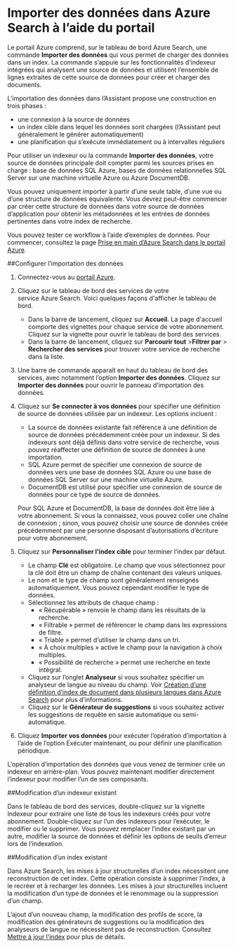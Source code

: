 <properties
	pageTitle="Importer des données dans Azure Search à l’aide d’indexeurs du portail Azure | Microsoft Azure | Service de recherche cloud hébergé"
	description="Comment utiliser les indexeurs dans le portail Azure."
	services="search"
	documentationCenter=""
	authors="HeidiSteen"
	manager="mblythe"
	editor=""
    tags="Azure Portal"/>

<tags
	ms.service="search"
	ms.devlang="na"
	ms.workload="search"
	ms.topic="get-started-article"
	ms.tgt_pltfrm="na"
	ms.date="06/08/2016"
	ms.author="heidist"/>

# Importer des données dans Azure Search à l’aide du portail

Le portail Azure comprend, sur le tableau de bord Azure Search, une commande **Importer des données** qui vous permet de charger des données dans un index. La commande s’appuie sur les fonctionnalités d’indexeur intégrées qui analysent une source de données et utilisent l’ensemble de lignes extraites de cette source de données pour créer et charger des documents.

L’importation des données dans l’Assistant propose une construction en trois phases :

- une connexion à la source de données
- un index cible dans lequel les données sont chargées (l’Assistant peut généralement le générer automatiquement)
- une planification qui s’exécute immédiatement ou à intervalles réguliers

Pour utiliser un indexeur ou la commande **Importer des données**, votre source de données principale doit compter parmi les sources prises en charge : base de données SQL Azure, bases de données relationnelles SQL Server sur une machine virtuelle Azure ou Azure DocumentDB.

Vous pouvez uniquement importer à partir d’une seule table, d’une vue ou d’une structure de données équivalente. Vous devrez peut-être commencer par créer cette structure de données dans votre source de données d’application pour obtenir les métadonnées et les entrées de données pertinentes dans votre index de recherche.

Vous pouvez tester ce workflow à l’aide d’exemples de données. Pour commencer, consultez la page [Prise en main d’Azure Search dans le portail Azure](search-get-started-portal.md).

##Configurer l’importation des données

1. Connectez-vous au [portail Azure](https://portal.azure.com).

2. Cliquez sur le tableau de bord des services de votre service Azure Search. Voici quelques façons d'afficher le tableau de bord.
	- Dans la barre de lancement, cliquez sur **Accueil**. La page d'accueil comporte des vignettes pour chaque service de votre abonnement. Cliquez sur la vignette pour ouvrir le tableau de bord des services.
	- Dans la barre de lancement, cliquez sur **Parcourir tout** >**Filtrer par** > **Rechercher des services** pour trouver votre service de recherche dans la liste.

3. Une barre de commande apparaît en haut du tableau de bord des services, avec notamment l’option **Importer des données**. Cliquez sur **Importer des données** pour ouvrir le panneau d’importation des données.

4. Cliquez sur **Se connecter à vos données** pour spécifier une définition de source de données utilisée par un indexeur. Les options incluent :
	- 	La source de données existante fait référence à une définition de source de données précédemment créée pour un indexeur. Si des indexeurs sont déjà définis dans votre service de recherche, vous pouvez réaffecter une définition de source de données à une importation.
	- 	SQL Azure permet de spécifier une connexion de source de données vers une base de données SQL Azure ou une base de données SQL Server sur une machine virtuelle Azure.
	- 	DocumentDB est utilisé pour spécifier une connexion de source de données pour ce type de source de données.

   Pour SQL Azure et DocumentDB, la base de données doit être liée à votre abonnement. Si vous la connaissez, vous pouvez coller une chaîne de connexion ; sinon, vous pouvez choisir une source de données créée précédemment par une personne disposant d’autorisations d’écriture pour votre abonnement.

5. Cliquez sur **Personnaliser l’index cible** pour terminer l’index par défaut.
	- Le champ **Clé** est obligatoire. Le champ que vous sélectionnez pour la clé doit être un champ de chaîne contenant des valeurs uniques.
	- Le nom et le type de champ sont généralement renseignés automatiquement. Vous pouvez cependant modifier le type de données.
	- Sélectionnez les attributs de chaque champ :
		- « Récupérable » renvoie le champ dans les résultats de la recherche.
		- « Filtrable » permet de référencer le champ dans les expressions de filtre.
		- « Triable » permet d’utiliser le champ dans un tri.
		- « À choix multiples » active le champ pour la navigation à choix multiples.
		- « Possibilité de recherche » permet une recherche en texte intégral.
	- Cliquez sur l’onglet **Analyseur** si vous souhaitez spécifier un analyseur de langue au niveau du champ. Voir [Création d’une définition d’index de document dans plusieurs langues dans Azure Search](search-language-support.md) pour plus d’informations.
	- Cliquez sur le **Générateur de suggestions** si vous souhaitez activer les suggestions de requête en saisie automatique ou semi-automatique.

6. Cliquez **Importer vos données** pour exécuter l’opération d’importation à l’aide de l’option Exécuter maintenant, ou pour définir une planification périodique.

L’opération d’importation des données que vous venez de terminer crée un indexeur en arrière-plan. Vous pouvez maintenant modifier directement l’indexeur pour modifier l’un de ses composants.

##Modification d’un indexeur existant

Dans le tableau de bord des services, double-cliquez sur la vignette Indexeur pour extraire une liste de tous les indexeurs créés pour votre abonnement. Double-cliquez sur l’un des indexeurs pour l’exécuter, le modifier ou le supprimer. Vous pouvez remplacer l’index existant par un autre, modifier la source de données et définir les options de seuils d’erreur lors de l’indexation.

##Modification d’un index existant

Dans Azure Search, les mises à jour structurelles d’un index nécessitent une reconstruction de cet index. Cette opération consiste à supprimer l’index, à le recréer et à recharger les données. Les mises à jour structurelles incluent la modification d’un type de données et le renommage ou la suppression d’un champ.

L’ajout d’un nouveau champ, la modification des profils de score, la modification des générateurs de suggestions ou la modification des analyseurs de langue ne nécessitent pas de reconstruction. Consultez [Mettre à jour l’index](https://msdn.microsoft.com/library/azure/dn800964.aspx) pour plus de détails.

<!---HONumber=AcomDC_0608_2016-->